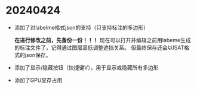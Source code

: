 # 20240424

- 添加了对labelme格式json的支持（只支持标注的多边形）

    **在进行修改之前，先备份一份！！！**
    现在可以打开并编辑之前用labeme生成的标注文件了，记得通过图层高低调整遮挡关系。
    但最终保存还会以ISAT格式的json保存。

- 添加了显示/隐藏按钮（快捷键V），用于显示或隐藏所有多边形
- 添加了GPU显存占用
